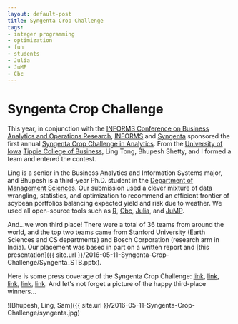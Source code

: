 ```yaml
---
layout: default-post
title: Syngenta Crop Challenge
tags:
- integer programming
- optimization
- fun
- students
- Julia
- JuMP
- Cbc
---
```


Syngenta Crop Challenge
=======================

This year, in conjunction with the [INFORMS Conference on Business
Analytics and Operations Research](http://meetings2.informs.org/wordpress/analytics2016/),
[INFORMS](http://informs.org) and [Syngenta](http://syngenta.com)
sponsored the first annual [Syngenta Crop Challenge in Analytics](https://www.ideaconnection.com/syngenta-crop-challenge/). From the [University of Iowa](http://uiowa.edu)
[Tippie College of Business](http://tippie.uiowa.edu), Ling Tong, Bhupesh Shetty,
and I formed a team and entered the contest.

Ling is a senior in the Business Analytics and Information Systems
major, and Bhupesh is a third-year Ph.D. student in the [Department of
Management Sciences](http://tippie.uiowa.edu/management-sciences). Our
submission used a clever mixture of data wrangling, statistics, and
optimization to recommend an efficient frontier of soybean portfolios
balancing expected yield and risk due to weather. We used all open-source
tools such as [R](http://cran.r-project.org), [Cbc](https://projects.coin-or.org/Cbc),
[Julia](http://julialang.org), and [JuMP](http://www.juliaopt.org).

And...we won third place! There were a total of 36 teams from around
the world, and the top two teams came from Stanford University (Earth
Sciences and CS departments) and Bosch Corporation (research arm in
India). Our placement was based in part on a written report and
[this presentation]({{ site.url }}/2016-05-11-Syngenta-Crop-Challenge/Syngenta_STB.pptx).

Here is some press coverage of the Syngenta Crop Challenge:
[link](http://now.uiowa.edu/2016/03/data-mining-better-farming),
[link](https://agfundernews.com/syngenta-crop-challenge-winners-emphasize-importance-of-an-interdisciplinary-approach-to-agtech.html), [link](http://www.prnewswire.com/news-releases/syngenta-crop-challenge-in-analytics-winners-announced-300252993.html),
[link](http://meetings2.informs.org/wordpress/analytics2016/2016/04/10/congratulations-to-the-finalists-of-the-inaugural-syngenta-crop-challenge-analytics2016/),
[link](https://www.morningstar.com/news/pr-news-wire/PRNews_20160229CG34559/syngenta-crop-challenge-finalists-use-advanced-analytics-to-optimize-farmer-seed-selection.html).
And let's not forget a picture of the happy third-place winners...

![Bhupesh, Ling, Sam]({{ site.url }}/2016-05-11-Syngenta-Crop-Challenge/syngenta.jpg)
